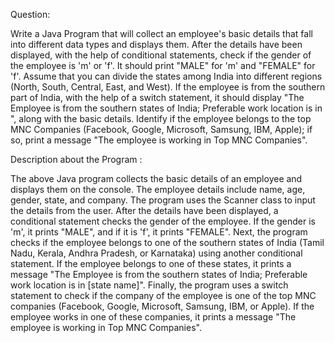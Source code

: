 Question:

Write a Java Program that will collect an employee's basic details that fall into different data types and displays them.
After the details have been displayed, with the help of conditional statements, check if the gender of the employee is 'm' or 'f'. It should print "MALE" for 'm' and "FEMALE" for 'f'.
Assume that you can divide the states among India into different regions (North, South, Central, East, and West). If the employee is from the southern part of India, with the help of a switch statement, it should display "The Employee is from the southern states of India; Preferable work location is in <state>", along with the basic details.
Identify if the employee belongs to the top MNC Companies (Facebook, Google, Microsoft, Samsung, IBM, Apple); if so, print a message "The employee is working in Top MNC Companies".

Description about the Program :

The above Java program collects the basic details of an employee and displays them on the console. The employee details include name, age, gender, state, and company. The program uses the Scanner class to input the details from the user.
After the details have been displayed, a conditional statement checks the gender of the employee. If the gender is 'm', it prints "MALE", and if it is 'f', it prints "FEMALE".
Next, the program checks if the employee belongs to one of the southern states of India (Tamil Nadu, Kerala, Andhra Pradesh, or Karnataka) using another conditional statement. If the employee belongs to one of these states, it prints a message "The Employee is from the southern states of India; Preferable work location is in [state name]".
Finally, the program uses a switch statement to check if the company of the employee is one of the top MNC companies (Facebook, Google, Microsoft, Samsung, IBM, or Apple). If the employee works in one of these companies, it prints a message "The employee is working in Top MNC Companies".


